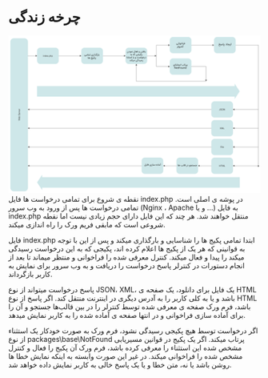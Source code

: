 # چرخه زندگی
![چرخه زندگی درخواست ها در جالنو](lifecycle/request.png)
نقطه ی شروع برای تمامی درخواست ها فایل index.php در پوشه ی اصلی است. تمامی درخواست ها پس از ورود به وب سرور (Nginx ، Apache و یا ...) به فایل index.php منتقل خواهند شد. هر چند که این فایل دارای حجم زیادی نیست اما نقطه شروعی است که مابقی فریم ورک را راه اندازی میکند.

فایل index.php ابتدا تمامی پکیج ها را شناسایی و بارگذاری میکند و پس از این با توجه به قوانینی که هر یک از پکیج ها اعلام کرده اند، پکیجی که به این درخواست رسیدگی میکند را پیدا و فعال میکند. کنترل معرفی شده را فراخوانی و منتظر میماند تا بعد از انجام دستورات در کنترلر پاسخ درخواست را دریافت و به وب سرور برای نمایش به کاربر بازگرداند. 

پاسخ درخواست میتواند از نوع JSON، XML، یک فایل برای دانلود، یک صفحه ی HTML باشد و یا به کلی کاربر را به آدرس دیگری در اینترنت منتقل کند. اگر پاسخ از نوع HTML باشد، فرم ورک صفحه ی معرفی شده توسط کنترلر را در بین قالب‌ها جستجو و آن را برای آماده سازی فراخوانی و در انتها صفحه ی آماده شده را به کاربر نمایش میدهد.

اگر درخواست توسط هیچ پکیجی رسیدگی نشود، فرم ورک به صورت خودکار یک استثناء از نوع packages\base\NotFound پرتاب میکند. اگر یک پکیج در قوانین مسیریابی مشخص شده این استثناء را معرفی کرده باشد، فرم ورک آن پکیج را فعال و کنترل مشخص شده را فراخوانی میکند. در غیر این صورت وابسته به اینکه نمایش خطا ها روشن باشد یا نه، متن خطا و یا یک پاسخ خالی به کاربر نمایش داده خواهد شد.

